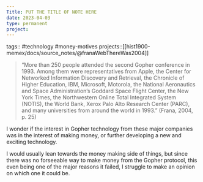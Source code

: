 ```yaml
---
Title: PUT THE TITLE OF NOTE HERE
date: 2023-04-03
type: permanent
project:
---
```


tags::  #technology #money-motives
projects::[[hist1900-memex/docs/source_notes/@franaWebThereWas2004]]

> “More than 250 people attended the second Gopher conference in 1993. Among them were representatives from Apple, the Center for Networked Information Discovery and Retrieval, the Chronicle of Higher Education, IBM, Microsoft, Motorola, the National Aeronautics and Space Administration’s Goddard Space Flight Center, the New York Times, the Northwestern Online Total Integrated System (NOTIS), the World Bank, Xerox Palo Alto Research Center (PARC), and many universities from around the world in 1993.” (Frana, 2004, p. 25) 

I wonder if the interest in Gopher technology from these major companies was in the interest of making money, or further developing a new and exciting technology. 

I would usually lean towards the money making side of things, but since there was no forseeable way to make money from the Gopher protocol, this even being one of the major reasons it failed, I struggle to make an opinion on which one it could be. 